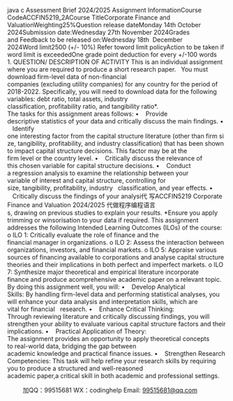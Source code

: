 java c
Assessment Brief 2024/2025
Assignment InformationCourse CodeACCFIN5219_2ACourse TitleCorporate Finance and ValuationWeighting25%Question release dateMonday 14th October 2024Submission date:Wednesday 27th November 2024Grades and Feedback to be released on:Wednesday 18th  December 2024Word limit2500 (+/- 10%) Refer toword limit policyAction to be taken if word limit is exceededOne grade point deduction for every +/-100 words
1. QUESTION/ DESCRIPTION OF ACTIVITY
This is an individual assignment where you are required to produce a short research paper.   You must download firm-level data of non-financial companies (excluding utility companies) for any country for the period of 2018-2022. Specifically, you will need to download data for the following variables: debt ratio, total assets, industry classification, profitability ratio, and tangibility ratio*.
The tasks for this assignment areas follows:
•    Provide descriptive statistics of your data and critically discuss the main findings.
•    Identify one interesting factor from the capital structure literature (other than firm size, tangibility, profitability, and industry classification) that has been shown to impact
capital structure decisions. This factor may be at the firm level or the country level.
•    Critically discuss the relevance of this chosen variable for capital structure decisions.
•    Conduct a regression analysis to examine the relationship between your variable of interest and capital structure, controlling for size, tangibility, profitability, industry   classification, and year effects.
•    Critically discuss the findings of your analysi代 写ACCFIN5219 Corporate Finance and Valuation 2024/2025
代做程序编程语言s, drawing on previous studies to explain your results.
*Ensure you apply trimming or winsorisation to your data if required.
This assignment addresses the following Intended Learning Outcomes (ILOs) of the course:
o ILO 1: Critically evaluate the role of finance and the financial manager in organizations.
o ILO 2: Assess the interaction between organizations, investors, and financial markets.
o ILO 5: Appraise various sources of financing available to corporations and analyse capital structure theories and their implications in both perfect and imperfect markets.
o ILO 7: Synthesize major theoretical and empirical literature incorporate finance and produce acomprehensive academic paper on a relevant topic.
By doing this assignment well, you will:
•    Develop Analytical Skills: By handling firm-level data and performing statistical analyses, you will enhance your data analysis and interpretation skills, which are vital for financial   research.
•    Enhance Critical Thinking: Through reviewing literature and critically discussing findings, you will strengthen your ability to evaluate various capital structure factors and their implications.
•    Practical Application of Theory: The assignment provides an opportunity to apply theoretical concepts to real-world data, bridging the gap between academic knowledge and practical finance issues.
•    Strengthen Research Competencies: This task will help refine your research skills by requiring you to produce a structured and well-reasoned academic paper,a critical skill in both academic and professional settings.



         
加QQ：99515681  WX：codinghelp  Email: 99515681@qq.com
